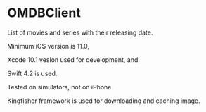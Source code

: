 # OMDBClient
List of movies and series with their releasing date.

Minimum iOS version is 11.0, 

Xcode 10.1 vesion used for development, and

Swift 4.2 is used.
 
Tested on simulators, not on iPhone.

Kingfisher framework is used for downloading and caching image.
